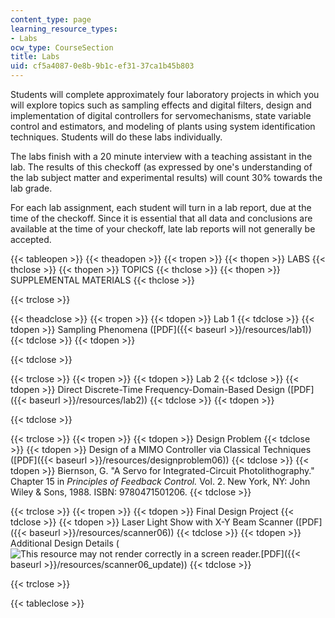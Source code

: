 ```yaml
---
content_type: page
learning_resource_types:
- Labs
ocw_type: CourseSection
title: Labs
uid: cf5a4087-0e8b-9b1c-ef31-37ca1b45b803
---
```


Students will complete approximately four laboratory projects in which you will explore topics such as sampling effects and digital filters, design and implementation of digital controllers for servomechanisms, state variable control and estimators, and modeling of plants using system identification techniques. Students will do these labs individually.

The labs finish with a 20 minute interview with a teaching assistant in the lab. The results of this checkoff (as expressed by one's understanding of the lab subject matter and experimental results) will count 30% towards the lab grade.

For each lab assignment, each student will turn in a lab report, due at the time of the checkoff. Since it is essential that all data and conclusions are available at the time of your checkoff, late lab reports will not generally be accepted.

{{< tableopen >}}
{{< theadopen >}}
{{< tropen >}}
{{< thopen >}}
LABS
{{< thclose >}}
{{< thopen >}}
TOPICS
{{< thclose >}}
{{< thopen >}}
SUPPLEMENTAL MATERIALS
{{< thclose >}}

{{< trclose >}}

{{< theadclose >}}
{{< tropen >}}
{{< tdopen >}}
Lab 1
{{< tdclose >}}
{{< tdopen >}}
Sampling Phenomena ([PDF]({{< baseurl >}}/resources/lab1))
{{< tdclose >}}
{{< tdopen >}}

{{< tdclose >}}

{{< trclose >}}
{{< tropen >}}
{{< tdopen >}}
Lab 2
{{< tdclose >}}
{{< tdopen >}}
Direct Discrete-Time Frequency-Domain-Based Design ([PDF]({{< baseurl >}}/resources/lab2))
{{< tdclose >}}
{{< tdopen >}}

{{< tdclose >}}

{{< trclose >}}
{{< tropen >}}
{{< tdopen >}}
Design Problem
{{< tdclose >}}
{{< tdopen >}}
Design of a MIMO Controller via Classical Techniques ([PDF]({{< baseurl >}}/resources/designproblem06))
{{< tdclose >}}
{{< tdopen >}}
Biernson, G. "A Servo for Integrated-Circuit Photolithography." Chapter 15 in _Principles of Feedback Control._ Vol. 2. New York, NY: John Wiley & Sons, 1988. ISBN: 9780471501206.
{{< tdclose >}}

{{< trclose >}}
{{< tropen >}}
{{< tdopen >}}
Final Design Project
{{< tdclose >}}
{{< tdopen >}}
Laser Light Show with X-Y Beam Scanner ([PDF]({{< baseurl >}}/resources/scanner06))
{{< tdclose >}}
{{< tdopen >}}
Additional Design Details (![This resource may not render correctly in a screen reader.](/images/inacessible.gif)[PDF]({{< baseurl >}}/resources/scanner06_update))
{{< tdclose >}}

{{< trclose >}}

{{< tableclose >}}
